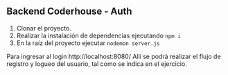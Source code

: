 ## Backend Coderhouse - Auth

 1. Clonar el proyecto.
 2. Realizar la instalación de dependencias ejecutando `npm i`
 4. En la raíz del proyecto ejecutar `nodemon server.js`

Para ingresar al login http://localhost:8080/
Allí se podrá realizar el flujo de registro y logueo del usuario, tal como se indica en el ejercicio.